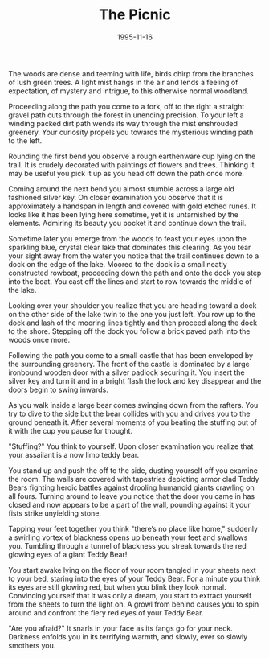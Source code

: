 ﻿---
title: The Picnic
date: '1995-11-16'
categories:
- fiction
series:
- story
tags:
- fantasy
- horror
---

The woods are dense and teeming with life, birds chirp from the branches of
lush green trees. A light mist hangs in the air and lends a feeling of
expectation, of mystery and intrigue, to this otherwise normal woodland.

Proceeding along the path you come to a fork, off to the right a straight
gravel path cuts through the forest in unending precision. To your left a
winding packed dirt path wends its way through the mist enshrouded greenery.
Your curiosity propels you towards the mysterious winding path to the left.

Rounding the first bend you observe a rough earthenware cup lying on the trail.
It is crudely decorated with paintings of flowers and trees.
Thinking it may be useful you pick it up as you head off down the path once
more.

Coming around the next bend you almost stumble across a large old fashioned
silver key. On closer examination you observe that it is approximately a
handspan in length and covered with gold etched runes. It looks like it has been
lying here sometime, yet it is untarnished by the elements. Admiring its beauty
you pocket it and continue down the trail.

Sometime later you emerge from the woods to feast your eyes upon the sparkling
blue, crystal clear lake that dominates this clearing. As you tear your sight
away from the water you notice that the trail continues down to a dock on the
edge of the lake. Moored to the dock is a small neatly constructed rowboat,
proceeding down the path and onto the dock you step into the boat. You cast off
the lines and start to row towards the middle of the lake.

Looking over your shoulder you realize that you are heading toward a dock on the
other side of the lake twin to the one you just left. You row up to the dock and
lash of the mooring lines tightly and then proceed along the dock to the shore.
Stepping off the dock you follow a brick paved path into the woods once more.

Following the path you come to a small castle that has been enveloped by the
surrounding greenery. The front of the castle is dominated by a large ironbound
wooden door with a silver padlock securing it. You insert the silver key and
turn it and in a bright flash the lock and key disappear and the doors begin to
swing inwards.

As you walk inside a large bear comes swinging down from the rafters. You try to
dive to the side but the bear collides with you and drives you to the ground
beneath it. After several moments of you beating the stuffing out of it with the
cup you pause for thought.

"Stuffing?" You think to yourself. Upon closer examination you realize that your
assailant is a now limp teddy bear.

You stand up and push the off to the side, dusting yourself off you examine the
room. The walls are covered with tapestries depicting armor clad Teddy Bears
fighting heroic battles against drooling humanoid giants crawling on all fours.
Turning around to leave you notice that the door you came in has closed and now
appears to be a part of the wall, pounding against it your fists strike
unyielding stone.

Tapping your feet together you think "there’s no place like home," suddenly a
swirling vortex of blackness opens up beneath your feet and swallows you.
Tumbling through a tunnel of blackness you streak towards the red glowing eyes
of a giant Teddy Bear!

You start awake lying on the floor of your room tangled in your sheets next to
your bed, staring into the eyes of your Teddy Bear. For a minute you think its
eyes are still glowing red, but when you blink they look normal. Convincing
yourself that it was only a dream, you start to extract yourself from the sheets
to turn the light on. A growl from behind causes you to spin around and confront
the fiery red eyes of your Teddy Bear.

"Are you afraid?" It snarls in your face as its fangs go for your neck. Darkness
enfolds you in its terrifying warmth, and slowly, ever so slowly smothers you.
